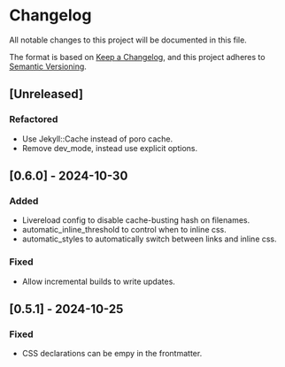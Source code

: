 # Changelog

All notable changes to this project will be documented in this file.

The format is based on [Keep a Changelog](https://keepachangelog.com/en/1.1.0/),
and this project adheres to [Semantic Versioning](https://semver.org/spec/v2.0.0.html).

## [Unreleased]

### Refactored

- Use Jekyll::Cache instead of poro cache.
- Remove dev_mode, instead use explicit options.

## [0.6.0] - 2024-10-30

### Added

- Livereload config to disable cache-busting hash on filenames.
- automatic_inline_threshold to control when to inline css.
- automatic_styles to automatically switch between links and inline css.

### Fixed

- Allow incremental builds to write updates.

## [0.5.1] - 2024-10-25

### Fixed

- CSS declarations can be empy in the frontmatter.
